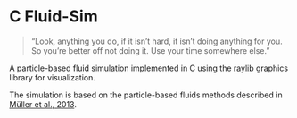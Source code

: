 # C Fluid-Sim

> “Look, anything you do, if it isn’t hard, it isn’t doing anything for you. So you’re better off not doing it. Use your time somewhere else.”

A particle-based fluid simulation implemented in C using the [raylib](https://github.com/raysan5/raylib) graphics library for visualization.

The simulation is based on the particle-based fluids methods described in [Müller et al., 2013](https://matthias-research.github.io/pages/publications/posBasedDyn.pdf).
